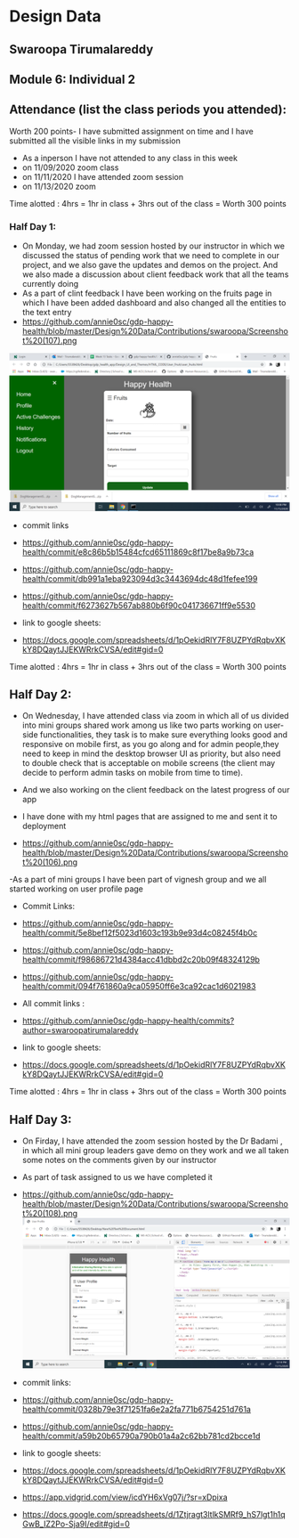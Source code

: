 # Design Data 
## Swaroopa Tirumalareddy
## Module 6: Individual 2
## Attendance (list the class periods you attended):
Worth 200 points- I have submitted assignment on time and I have submitted all the visible links in my submission 
- As a inperson I have not attended to any class in this week 
- on 11/09/2020 zoom class 
- on 11/11/2020 I have attended zoom session
- on 11/13/2020 zoom

Time alotted : 4hrs = 1hr in class + 3hrs out of the class = Worth 300 points

### Half Day 1:
- On Monday, we had zoom session hosted by our instructor in which we discussed the status of pending work that we need to complete in our project, and we also gave the updates and demos on the project. And we also made a discussion about client feedback work that all the teams currently doing  
- As a part of clint feedback I have been working on the fruits page in which I have been added dashboard and also changed all the entities to the text entry
- https://github.com/annie0sc/gdp-happy-health/blob/master/Design%20Data/Contributions/swaroopa/Screenshot%20(107).png

![image](https://github.com/annie0sc/gdp-happy-health/blob/master/Design%20Data/Contributions/swaroopa/Screenshot%20(107).png)

- commit links

- https://github.com/annie0sc/gdp-happy-health/commit/e8c86b5b15484cfcd65111869c8f17be8a9b73ca 

- https://github.com/annie0sc/gdp-happy-health/commit/db991a1eba923094d3c3443694dc48d1fefee199

- https://github.com/annie0sc/gdp-happy-health/commit/f6273627b567ab880b6f90c041736671ff9e5530

- link to google sheets:

- https://docs.google.com/spreadsheets/d/1pOekidRlY7F8UZPYdRqbvXKkY8DQaytJJEKWRrkCVSA/edit#gid=0
 


Time alotted : 4hrs = 1hr in class + 3hrs out of the class = Worth 300 points

## Half Day 2:
- On Wednesday, I have attended class via zoom in which all of us divided into mini groups shared work among us like two parts working on user-side functionalities, they task is to make sure everything looks good and responsive on mobile first, as you go along and for  admin people,they need to  keep in mind the desktop browser UI as priority, but also  need to double check that is acceptable on mobile screens (the client may decide to perform admin tasks on mobile from time to time).
- And we also working on the client feedback on the latest progress of our app 
- I have done with my html pages that are assigned to me and sent it to deployment

- https://github.com/annie0sc/gdp-happy-health/blob/master/Design%20Data/Contributions/swaroopa/Screenshot%20(106).png

-As a part of mini groups I have been part of vignesh group and we all started working on user profile page
- Commit Links:

- https://github.com/annie0sc/gdp-happy-health/commit/5e8bef12f5023d1603c193b9e93d4c08245f4b0c

- https://github.com/annie0sc/gdp-happy-health/commit/f98686721d4384acc41dbbd2c20b09f48324129b

- https://github.com/annie0sc/gdp-happy-health/commit/094f761860a9ca05950ff6e3ca92cac1d6021983

- All commit links :

- https://github.com/annie0sc/gdp-happy-health/commits?author=swaroopatirumalareddy

- link to google sheets:

- https://docs.google.com/spreadsheets/d/1pOekidRlY7F8UZPYdRqbvXKkY8DQaytJJEKWRrkCVSA/edit#gid=0


Time alotted : 4hrs = 1hr in class + 3hrs out of the class = Worth 300 points
## Half Day 3:
-  On Firday, I have attended the zoom session hosted by the Dr Badami , in which all mini group leaders gave demo on they work and we all taken some notes on the comments given by our instructor
- As part of task assigned to us we have completed it 

- https://github.com/annie0sc/gdp-happy-health/blob/master/Design%20Data/Contributions/swaroopa/Screenshot%20(108).png
![image](https://github.com/annie0sc/gdp-happy-health/blob/master/Design%20Data/Contributions/swaroopa/Screenshot%20(108).png)

- commit links:

- https://github.com/annie0sc/gdp-happy-health/commit/0328b79e3f71251fa6e2a2fa771b6754251d761a

- https://github.com/annie0sc/gdp-happy-health/commit/a59b20b65790a790b01a4a2c62bb781cd2bcce1d

- link to google sheets:

- https://docs.google.com/spreadsheets/d/1pOekidRlY7F8UZPYdRqbvXKkY8DQaytJJEKWRrkCVSA/edit#gid=0
- https://app.vidgrid.com/view/icdYH6xVg07j/?sr=xDpixa
- https://docs.google.com/spreadsheets/d/1Ztjragt3ltlkSMRf9_hS7lgt1h1qGwB_IZ2Po-Sja9I/edit#gid=0
